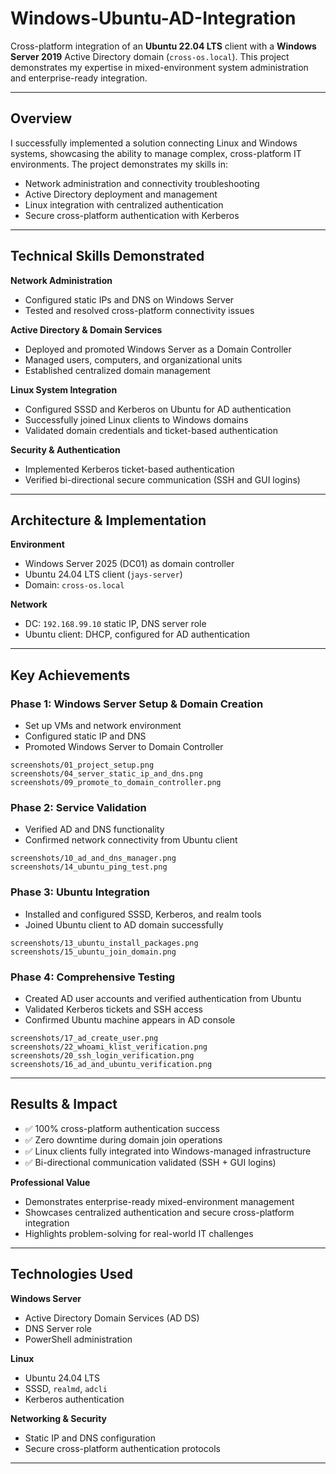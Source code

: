 # Windows-Ubuntu-AD-Integration

Cross-platform integration of an **Ubuntu 22.04 LTS** client with a **Windows Server 2019** Active Directory domain (`cross-os.local`). This project demonstrates my expertise in mixed-environment system administration and enterprise-ready integration.

---

## Overview
I successfully implemented a solution connecting Linux and Windows systems, showcasing the ability to manage complex, cross-platform IT environments. The project demonstrates my skills in:

- Network administration and connectivity troubleshooting  
- Active Directory deployment and management  
- Linux integration with centralized authentication  
- Secure cross-platform authentication with Kerberos  

---

## Technical Skills Demonstrated

**Network Administration**
- Configured static IPs and DNS on Windows Server  
- Tested and resolved cross-platform connectivity issues  

**Active Directory & Domain Services**
- Deployed and promoted Windows Server as a Domain Controller  
- Managed users, computers, and organizational units  
- Established centralized domain management  

**Linux System Integration**
- Configured SSSD and Kerberos on Ubuntu for AD authentication  
- Successfully joined Linux clients to Windows domains  
- Validated domain credentials and ticket-based authentication  

**Security & Authentication**
- Implemented Kerberos ticket-based authentication  
- Verified bi-directional secure communication (SSH and GUI logins)  

---

## Architecture & Implementation

**Environment**
- Windows Server 2025 (DC01) as domain controller  
- Ubuntu 24.04 LTS client (`jays-server`)  
- Domain: `cross-os.local`  

**Network**
- DC: `192.168.99.10` static IP, DNS server role  
- Ubuntu client: DHCP, configured for AD authentication  

---

## Key Achievements

### Phase 1: Windows Server Setup & Domain Creation
- Set up VMs and network environment  
- Configured static IP and DNS  
- Promoted Windows Server to Domain Controller  

`screenshots/01_project_setup.png`  
`screenshots/04_server_static_ip_and_dns.png`  
`screenshots/09_promote_to_domain_controller.png`  

### Phase 2: Service Validation
- Verified AD and DNS functionality  
- Confirmed network connectivity from Ubuntu client  

`screenshots/10_ad_and_dns_manager.png`  
`screenshots/14_ubuntu_ping_test.png`  

### Phase 3: Ubuntu Integration
- Installed and configured SSSD, Kerberos, and realm tools  
- Joined Ubuntu client to AD domain successfully  

`screenshots/13_ubuntu_install_packages.png`  
`screenshots/15_ubuntu_join_domain.png`  

### Phase 4: Comprehensive Testing
- Created AD user accounts and verified authentication from Ubuntu  
- Validated Kerberos tickets and SSH access  
- Confirmed Ubuntu machine appears in AD console  

`screenshots/17_ad_create_user.png`  
`screenshots/22_whoami_klist_verification.png`  
`screenshots/20_ssh_login_verification.png`  
`screenshots/16_ad_and_ubuntu_verification.png`  

---

## Results & Impact
- ✅ 100% cross-platform authentication success  
- ✅ Zero downtime during domain join operations  
- ✅ Linux clients fully integrated into Windows-managed infrastructure  
- ✅ Bi-directional communication validated (SSH + GUI logins)  

**Professional Value**
- Demonstrates enterprise-ready mixed-environment management  
- Showcases centralized authentication and secure cross-platform integration  
- Highlights problem-solving for real-world IT challenges  

---

## Technologies Used

**Windows Server**
- Active Directory Domain Services (AD DS)  
- DNS Server role  
- PowerShell administration  

**Linux**
- Ubuntu 24.04 LTS  
- SSSD, `realmd`, `adcli`  
- Kerberos authentication  

**Networking & Security**
- Static IP and DNS configuration  
- Secure cross-platform authentication protocols  

---


